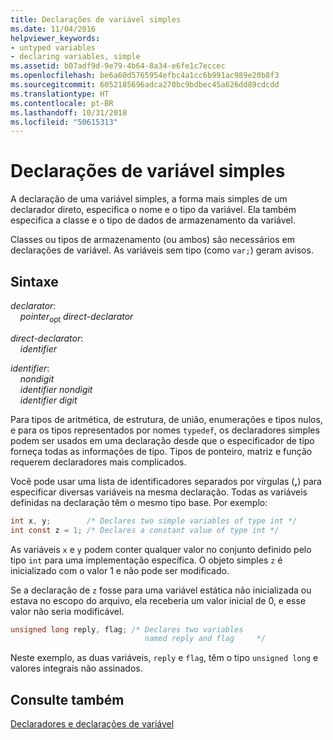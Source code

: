 ```yaml
---
title: Declarações de variável simples
ms.date: 11/04/2016
helpviewer_keywords:
- untyped variables
- declaring variables, simple
ms.assetid: b07adf9d-9e79-4b64-8a34-e6fe1c7eccec
ms.openlocfilehash: be6a60d5765954efbc4a1cc6b991ac989e20b8f3
ms.sourcegitcommit: 6052185696adca270bc9bdbec45a626dd89cdcdd
ms.translationtype: HT
ms.contentlocale: pt-BR
ms.lasthandoff: 10/31/2018
ms.locfileid: "50615313"
---
```

# <a name="simple-variable-declarations"></a>Declarações de variável simples

A declaração de uma variável simples, a forma mais simples de um declarador direto, especifica o nome e o tipo da variável. Ela também especifica a classe e o tipo de dados de armazenamento da variável.

Classes ou tipos de armazenamento (ou ambos) são necessários em declarações de variável. As variáveis sem tipo (como `var;`) geram avisos.

## <a name="syntax"></a>Sintaxe

*declarator*:<br/>
&nbsp;&nbsp;&nbsp;&nbsp;*pointer*<sub>opt</sub> *direct-declarator*

*direct-declarator*:<br/>
&nbsp;&nbsp;&nbsp;&nbsp;*identifier*

*identifier*:<br/>
&nbsp;&nbsp;&nbsp;&nbsp;*nondigit*<br/>
&nbsp;&nbsp;&nbsp;&nbsp;*identifier* *nondigit*<br/>
&nbsp;&nbsp;&nbsp;&nbsp;*identifier* *digit*

Para tipos de aritmética, de estrutura, de união, enumerações e tipos nulos, e para os tipos representados por nomes `typedef`, os declaradores simples podem ser usados em uma declaração desde que o especificador de tipo forneça todas as informações de tipo. Tipos de ponteiro, matriz e função requerem declaradores mais complicados.

Você pode usar uma lista de identificadores separados por vírgulas (**,**) para especificar diversas variáveis na mesma declaração. Todas as variáveis definidas na declaração têm o mesmo tipo base. Por exemplo:

```C
int x, y;        /* Declares two simple variables of type int */
int const z = 1; /* Declares a constant value of type int */
```

As variáveis `x` e `y` podem conter qualquer valor no conjunto definido pelo tipo `int` para uma implementação específica. O objeto simples `z` é inicializado com o valor 1 e não pode ser modificado.

Se a declaração de `z` fosse para uma variável estática não inicializada ou estava no escopo do arquivo, ela receberia um valor inicial de 0, e esse valor não seria modificável.

```C
unsigned long reply, flag; /* Declares two variables
                              named reply and flag     */
```

Neste exemplo, as duas variáveis, `reply` e `flag`, têm o tipo `unsigned long` e valores integrais não assinados.

## <a name="see-also"></a>Consulte também

[Declaradores e declarações de variável](../c-language/declarators-and-variable-declarations.md)